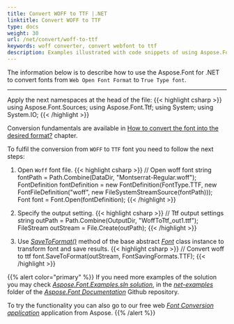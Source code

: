 ```yaml
---
title: Convert WOFF to TTF |.NET
linktitle: Convert WOFF to TTF
type: docs
weight: 30
url: /net/convert/woff-to-ttf
keywords: woff converter, convert webfont to ttf
description: Examples illustrated with code snippets of using Aspose.Font for .NET for converting font woff to ttf
---
```


The information below is to describe how to use the Aspose.Font for .NET to convert fonts from `Web Open Font Format` to `True Type font`.
_______

Apply the next namespaces at the head of the file:
{{< highlight csharp >}} 
using Aspose.Font.Sources;
using Aspose.Font.Ttf;
using System;
using System.IO;
{{< /highlight >}}

Conversion fundamentals are available in [How to convert the font into the desired format?](https://docs.aspose.com//font/net/convert/#how-to-convert-the-font-into-the-desired-format) chapter.

To fulfil the conversion from `WOFF` to `TTF` font you need to follow the next steps:

1. Open `Woff` font file.
{{< highlight csharp >}} 
    // Open woff font
    string fontPath = Path.Combine(DataDir, "Montserrat-Regular.woff");
    FontDefinition fontDefinition = new FontDefinition(FontType.TTF, new FontFileDefinition("woff", new FileSystemStreamSource(fontPath)));
    Font font = Font.Open(fontDefinition);
{{< /highlight >}}

2. Specify the output setting.
{{< highlight csharp >}} 
    // Ttf output settings
    string outPath = Path.Combine(OutputDir, "WoffToTtf_out1.ttf");
    FileStream outStream = File.Create(outPath);
{{< /highlight >}}

3. Use [*SaveToFormat()*](https://reference.aspose.com/font/net/aspose.font/font/methods/savetoformat) method of the base abstract [*Font*](https://reference.aspose.com/font/net/aspose.font/font) class instance to transform font and save results.
{{< highlight csharp >}} 
    // Convert woff to ttf
    font.SaveToFormat(outStream, FontSavingFormats.TTF);
{{< /highlight >}}

{{% alert color="primary" %}}
If you need more examples of the solution you may check [*Aspose.Font.Examples.sln solution*](https://github.com/aspose-font/Aspose.Font-Documentation/tree/master/net-examples), in the [*net-examples*](https://github.com/aspose-font/Aspose.Font-Documentation/tree/master/net-examples) folder of the [*Aspose.Font Documentation*](https://github.com/aspose-font/Aspose.Font-Documentation) Github repository.

To try the functionality you can also go to our free web [*Font Conversion application*](https://products.aspose.app/font/conversion) application from Aspose.
{{% /alert %}}